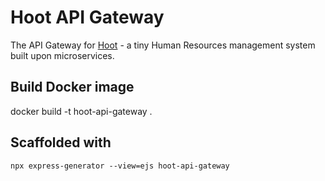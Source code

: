 # Hoot API Gateway
The API Gateway for [Hoot](https://github.com/chrisashwalker/hoot) - a tiny Human Resources management system built upon microservices. 

## Build Docker image
docker build -t hoot-api-gateway .

## Scaffolded with
```
npx express-generator --view=ejs hoot-api-gateway
```
